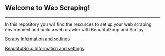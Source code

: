 ## Welcome to Web Scraping!
--------------

In this repository you will find the resources to set up your web scraping environment and build a web crawler with BeautifulSoup and Scrapy

[Scrapy Information and settings](Scrapy/scrapy_quickstart.md)

[BeautifulSoup Information and settings](beautifulSoup/b4soup_quickstart.md)
